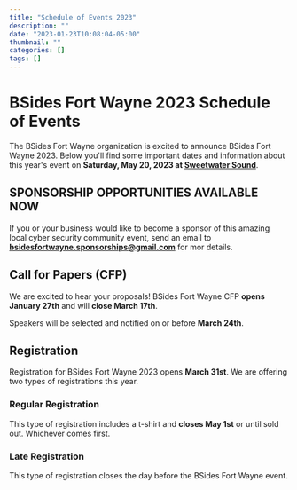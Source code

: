 ```yaml
---
title: "Schedule of Events 2023"
description: ""
date: "2023-01-23T10:08:04-05:00"
thumbnail: ""
categories: []
tags: []
---
```


# BSides Fort Wayne 2023 Schedule of Events

The BSides Fort Wayne organization is excited to announce BSides Fort Wayne 2023. Below you'll find some important dates and information about this year's event on **Saturday, May 20, 2023 at [Sweetwater Sound](https://www.sweetwater.com/local/directions/)**.

## SPONSORSHIP OPPORTUNITIES AVAILABLE NOW

If you or your business would like to become a sponsor of this amazing local cyber security community event, send an email to [**bsidesfortwayne.sponsorships@gmail.com**](bsidesfortwayne.sponsorships@gmail.com) for mor details.

## Call for Papers (CFP)

We are excited to hear your proposals! BSides Fort Wayne CFP **opens January 27th** and will **close March 17th**.

Speakers will be selected and notified on or before **March 24th**.

## Registration

Registration for BSides Fort Wayne 2023 opens **March 31st**. We are offering two types of registrations this year.

### Regular Registration

This type of registration includes a t-shirt and **closes May 1st** or until sold out. Whichever comes first.

### Late Registration

This type of registration closes the day before the BSides Fort Wayne event.
